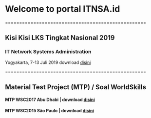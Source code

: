 # Welcome to portal ITNSA.id
==================================================
## Kisi Kisi LKS Tingkat Nasional 2019
### IT Network Systems Administration
Yogyakarta, 7-13 Juli 2019
download [disini](https://github.com/itnsaid/lksn2019/blob/master/Deskripsi%20Teknis%20LKS%20SMK%202019%20-%20IT%20Network%20Systems%20Adminstration.pdf)

==================================================
## Material Test Project (MTP) / Soal WorldSkills
#### MTP WSC2017 Abu Dhabi | download [disini](https://github.com/itnsaid/MTP/tree/master/WSC%202017%20Abu%20Dhabi)
#### MTP WSC2015 São Paulo | download [disini](https://github.com/itnsaid/MTP/tree/master/WSC%202015%20Saopaulo)
